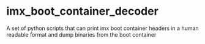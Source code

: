 # imx_boot_container_decoder
A set of python scripts that can print imx boot container headers in a human readable format and dump binaries from the boot container
